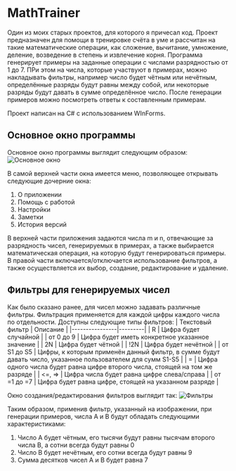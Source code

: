 # MathTrainer
Один из моих старых проектов, для которого я причесал код. Проект предназначен для помощи в тренировке счёта в уме и рассчитан на такие математические операции, как сложение, вычитание, умножение, деление, возведение в степень и извлечение корня. Программа генерирует примеры на заданные операции с числами разрядностью от 1 до 7. ПРи этом на числа, которые участвуют в примерах, можно накладывать фильтры, например число будет чётным или нечётным, определённые разряды будут равны между собой, или некоторые разряды будут давать в сумме определённое число. После генерации примеров можно посмотреть ответы к составленным примерам. 

Проект написан на C# c использованием WInForms.
## Основное окно программы ##
Основное окно программы выглядит следующим образом:
![Основное окно](https://user-images.githubusercontent.com/35272981/232142961-260ad520-f577-4385-85c9-88cdd208f62a.png)

В самой верхней части окна имеется меню, позволяющее открывать следующие дочерние окна:
1) О приложении
2) Помощь с работой
3) Настройки
4) Заметки
5) История версий

В верхней части приложения задаются числа m и n, отвечающие за разрядность чисел, генерируемых в примерах, а также выбирается математическая операция, на которую будут генерироваться примеры. В правой части включается/отключается использование фильтров, а также осуществляется их выбор, создание, редактирование и удаление.

## Фильтры для генерируемых чисел ##

Как было сказано ранее, для чисел можно задавать различные фильтры. Фильтрация применяется для каждой цифры каждого числа по отдельности. Доступны следующие типы фильтров:
| Текстовый фильтр | Описание |
|----------------|---------|
| R | Цифра будет случайной |
| от 0 до 9 | Цифра будет иметь конкретное указанное значение |
| 2N | Цифра будет чётной |
| !2N | Цифра будет нечётной |
| от S1 до S5 | Цифры, к которым применён данный фильтр, в сумме будут давать число, указанное пользователем для сумм S1-S5 |
| = | Цифра одного числа будет равна цифре второго числа, стоящей на том же разряде |
| <=, => | Цифра числа будет равна цифре слева/справа |
| от =1 до =7 | Цифра будет равна цифре, стоящей на указанном разряде |

Окно создания/редактирования фильтров выглядит так:
![Фильтры](https://user-images.githubusercontent.com/35272981/232144089-e777f838-9a08-43fb-8572-e28e6b83bfa7.png)

Таким образом, применив фильтр, указанный на изображении, при генерации примеров, числа А и В будут обладать следующими характеристиками:
1) Число А будет чётным, его тысячи будут равны тысячам второго числа В, а сотни всегда будут равны 0
2) Число В будет нечётным, его сотни всегда будут равны 9
3) Сумма десятков чисел А и В будет равна 7
